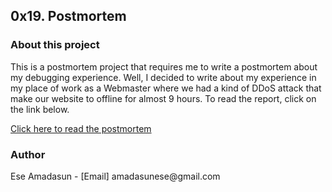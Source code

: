 <h2>0x19. Postmortem</h2>


<h3>About this project</h3>
This is a postmortem project that requires me to write a postmortem about my debugging experience. Well, I decided to write about my experience in my place of work as a Webmaster where we had a kind of DDoS attack that make our website to offline for almost 9 hours. To read the report, click on the link below.

<a href="https://docs.google.com/document/d/1gNb2D9OAmb98CYz5_kxq30Vhbo_o0dI5qd3938C0Ilk/edit?usp=sharing">Click here to read the postmortem</a>


<h3>Author</h3>
Ese Amadasun - [Email] amadasunese@gmail.com
